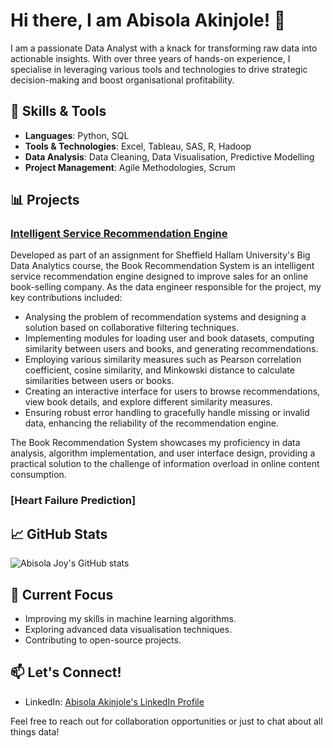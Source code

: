 # Hi there, I am Abisola Akinjole! 👋

I am a passionate Data Analyst with a knack for transforming raw data into actionable insights. With over three years of hands-on experience, I specialise in leveraging various tools and technologies to drive strategic decision-making and boost organisational profitability.

## 🔧 Skills & Tools

- **Languages**: Python, SQL
- **Tools & Technologies**: Excel, Tableau, SAS, R, Hadoop
- **Data Analysis**: Data Cleaning, Data Visualisation, Predictive Modelling
- **Project Management**: Agile Methodologies, Scrum

## 📊 Projects

### [Intelligent Service Recommendation Engine](https://github.com/abisola-joy/Intelligent-Service-Recommendation-Engine)
Developed as part of an assignment for Sheffield Hallam University's Big Data Analytics course, the Book Recommendation System is an intelligent service recommendation engine designed to improve sales for an online book-selling company. As the data engineer responsible for the project, my key contributions included:

- Analysing the problem of recommendation systems and designing a solution based on collaborative filtering techniques.
- Implementing modules for loading user and book datasets, computing similarity between users and books, and generating recommendations.
- Employing various similarity measures such as Pearson correlation coefficient, cosine similarity, and Minkowski distance to calculate similarities between users or books.
- Creating an interactive interface for users to browse recommendations, view book details, and explore different similarity measures.
- Ensuring robust error handling to gracefully handle missing or invalid data, enhancing the reliability of the recommendation engine.

The Book Recommendation System showcases my proficiency in data analysis, algorithm implementation, and user interface design, providing a practical solution to the challenge of information overload in online content consumption.

### [Heart Failure Prediction]


## 📈 GitHub Stats

![Abisola Joy's GitHub stats](https://github-readme-stats.vercel.app/api?username=abisola-joy&show_icons=true&theme=radical)


## 🌱 Current Focus

- Improving my skills in machine learning algorithms.
- Exploring advanced data visualisation techniques.
- Contributing to open-source projects.

## 📫 Let's Connect!

- LinkedIn: [Abisola Akinjole's LinkedIn Profile](https://www.linkedin.com/in/abisola-a-826136160/)

Feel free to reach out for collaboration opportunities or just to chat about all things data!

